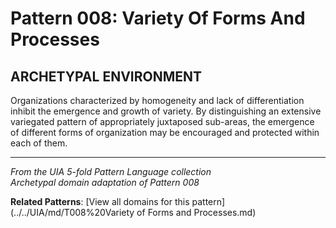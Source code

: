 # Pattern 008: Variety Of Forms And Processes

## ARCHETYPAL ENVIRONMENT

Organizations characterized by homogeneity and lack of differentiation inhibit the emergence and growth of variety. By distinguishing an extensive variegated pattern of appropriately juxtaposed sub-areas, the emergence of different forms of organization may be encouraged and protected within each of them.

---

*From the UIA 5-fold Pattern Language collection*  
*Archetypal domain adaptation of Pattern 008*

**Related Patterns**: [View all domains for this pattern](../../UIA/md/T008%20Variety of Forms and Processes.md)
